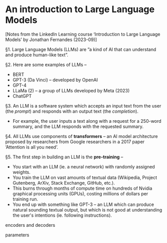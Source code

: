 # An introduction to Large Language Models

[Notes from the LinkedIn Learning course ‘Introduction to Large Language Models’ by Jonathan Fernandes (2023-09)]

§1. Large Language Models (LLMs) are ”a kind of AI that can understand and produce human-like text”.

§2. Here are some examples of LLMs –
- BERT
- GPT-3 (Da Vinci) – developed by OpenAI
- GPT-4
- LLaMa (2) – a group of LLMs developed by Meta (2023)
- ChatGPT

§3. An LLM is a software system which accepts an input text from the user (the *prompt*) and responds with an output text (the *completion*).
- For example, the user inputs a text along with a request for a 250-word summary, and the LLM responds with the requested summary.

§4. All LLMs use components of **transformers** – an AI model architecture proposed by researchers from Google researchers in a 2017 paper ‘Attention is all you need’.

§5. The first step in building an LLM is the **pre-training** –
- You start with an LLM (ie. a neural network) with randomly assigned weights.
- You train the LLM on vast amounts of textual data (Wikipedia, Project Gutenberg, ArXiv, Stack Exchange, GitHub, etc.).
- This burns through months of compute time on hundreds of Nvidia graphical processing units (GPUs), costing millions of dollars per training run.
- You end up with something like GPT-3 – an LLM which can produce natural sounding textual output, but which is not good at understanding the user's intentions (ie. following instructions).






encoders and decoders

parameters

